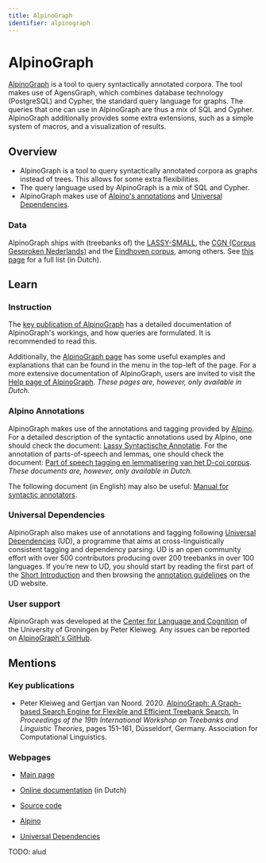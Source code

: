```yaml
---
title: AlpinoGraph
identifier: alpinograph
---
```


# AlpinoGraph

[AlpinoGraph](https://urd2.let.rug.nl/~kleiweg/alpinograph/) is a tool to query syntactically annotated corpora. The tool makes use of AgensGraph, which combines database technology (PostgreSQL) and Cypher, the standard query language for graphs. The queries that one can use in AlpinoGraph are thus a mix of SQL and Cypher. AlpinoGraph additionally provides some extra extensions, such as a simple system of macros, and a visualization of results.

## Overview

* AlpinoGraph is a tool to query syntactically annotated corpora as graphs instead of trees. This allows for some extra flexibilities.
* The query language used by AlpinoGraph is a mix of SQL and Cypher.
* AlpinoGraph makes use of [Alpino's annotations](https://www.ineo.tools/resources/alpino) and [Universal Dependencies](https://universaldependencies.org/).


### Data

AlpinoGraph ships with (treebanks of) the [LASSY-SMALL](http://www.let.rug.nl/~vannoord/Lassy/), the [CGN (Corpus Gesproken Nederlands)](http://hdl.handle.net/10032/tm-a2-k6) and the [Eindhoven corpus](https://taalmaterialen.ivdnt.org/download/tstc-eindhoven-corpus/), among others. See [this page](https://urd2.let.rug.nl/~kleiweg/alpinograph-docs/corpora/) for a full list (in Dutch).

## Learn

### Instruction

The [key publication of AlpinoGraph](https://aclanthology.org/2020.tlt-1.13) has a detailed documentation of AlpinoGraph's workings, and how queries are formulated. It is recommended to read this.

Additionally, the [AlpinoGraph page](https://urd2.let.rug.nl/~kleiweg/alpinograph/) has some useful examples and explanations that can be found in the menu in the top-left of the page. For a more extensive documentation of AlpinoGraph, users are invited to visit the [Help page of AlpinoGraph](https://urd2.let.rug.nl/~kleiweg/alpinograph-docs/). *These pages are, however, only available in Dutch.*

### Alpino Annotations

AlpinoGraph makes use of the annotations and tagging provided by [Alpino](https://www.ineo.tools/resources/alpino). For a detailed description of the syntactic annotations used by Alpino, one should check the document: [Lassy Syntactische Annotatie](https://www.let.rug.nl/vannoord/Lassy/sa-man_lassy.pdf). For the annotation of parts-of-speech and lemmas, one should check the document: [Part of speech tagging en lemmatisering van het D-coi corpus](https://www.let.rug.nl/vannoord/Lassy/POS_manual.pdf). *These documents are, however, only available in Dutch.*

The following document (in English) may also be useful: [Manual for syntactic annotators](https://www.let.rug.nl/~vannoord/DCOI/AnnotationGuide.html).

### Universal Dependencies

AlpinoGraph also makes use of annotations and tagging following [Universal Dependencies](https://universaldependencies.org/) (UD), a programme that aims at cross-linguistically consistent tagging and dependency parsing. UD is an open community effort with over 500 contributors producing over 200 treebanks in over 100 languages. If you’re new to UD, you should start by reading the first part of the [Short Introduction](https://universaldependencies.org/introduction.html) and then browsing the [annotation guidelines](https://universaldependencies.org/guidelines.html) on the UD website.

### User support

AlpinoGraph was developed at the [Center for Language and Cognition](https://www.rug.nl/research/clcg/research/cl/) of the University of Groningen by Peter Kleiweg. Any issues can be reported on [AlpinoGraph's GitHub](https://github.com/rug-compling/alpinograph/issues).


## Mentions

### Key publications

* Peter Kleiweg and Gertjan van Noord. 2020. [AlpinoGraph: A Graph-based Search Engine for Flexible and Efficient Treebank Search.](https://aclanthology.org/2020.tlt-1.13) In *Proceedings of the 19th International Workshop on Treebanks and Linguistic Theories*, pages 151–161, Düsseldorf, Germany. Association for Computational Linguistics.

### Webpages

* [Main page](https://urd2.let.rug.nl/~kleiweg/alpinograph/)
* [Online documentation](https://urd2.let.rug.nl/~kleiweg/alpinograph-docs/) (in Dutch)
* [Source code](https://github.com/rug-compling/alpinograph)

* [Alpino](https://www.ineo.tools/resources/alpino)
* [Universal Dependencies](https://universaldependencies.org/)























TODO: alud